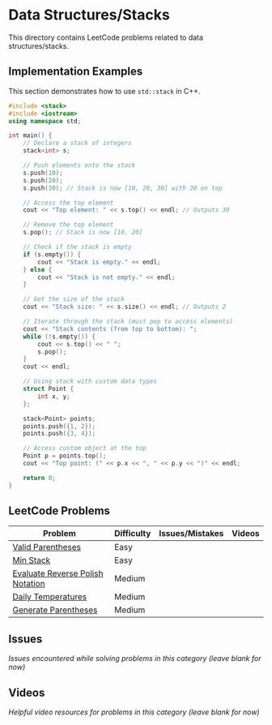 # Data Structures/Stacks

This directory contains LeetCode problems related to data structures/stacks.


## Implementation Examples

This section demonstrates how to use `std::stack` in C++.

```cpp
#include <stack>
#include <iostream>
using namespace std;

int main() {
    // Declare a stack of integers
    stack<int> s;

    // Push elements onto the stack
    s.push(10);
    s.push(20);
    s.push(30); // Stack is now [10, 20, 30] with 30 on top

    // Access the top element
    cout << "Top element: " << s.top() << endl; // Outputs 30

    // Remove the top element
    s.pop(); // Stack is now [10, 20]

    // Check if the stack is empty
    if (s.empty()) {
        cout << "Stack is empty." << endl;
    } else {
        cout << "Stack is not empty." << endl;
    }

    // Get the size of the stack
    cout << "Stack size: " << s.size() << endl; // Outputs 2

    // Iterate through the stack (must pop to access elements)
    cout << "Stack contents (from top to bottom): ";
    while (!s.empty()) {
        cout << s.top() << " ";
        s.pop();
    }
    cout << endl;

    // Using stack with custom data types
    struct Point {
        int x, y;
    };

    stack<Point> points;
    points.push({1, 2});
    points.push({3, 4});

    // Access custom object at the top
    Point p = points.top();
    cout << "Top point: (" << p.x << ", " << p.y << ")" << endl;

    return 0;
}
```
## LeetCode Problems

| Problem | Difficulty | Issues/Mistakes | Videos |
|---------|------------|-----------------|--------|
| [Valid Parentheses](https://leetcode.com/problems/valid-parentheses/description/) | Easy | | |
| [Min Stack](https://leetcode.com/problems/min-stack/) | Easy | | |
| [Evaluate Reverse Polish Notation](https://leetcode.com/problems/evaluate-reverse-polish-notation/description/) | Medium | | |
| [Daily Temperatures](https://leetcode.com/problems/daily-temperatures/description/) | Medium | | |
| [Generate Parentheses](https://leetcode.com/problems/generate-parentheses/description/) | Medium | | |

## Issues
*Issues encountered while solving problems in this category (leave blank for now)*

## Videos  
*Helpful video resources for problems in this category (leave blank for now)*